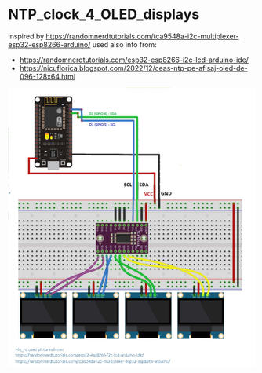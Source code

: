 # NTP_clock_4_OLED_displays
inspired by https://randomnerdtutorials.com/tca9548a-i2c-multiplexer-esp32-esp8266-arduino/
used also info from:
- https://randomnerdtutorials.com/esp32-esp8266-i2c-lcd-arduino-ide/
- https://nicuflorica.blogspot.com/2022/12/ceas-ntp-pe-afisaj-oled-de-096-128x64.html

![TCA9584_4OLEDdisplays](https://github.com/tehniq3/NTP_clock_4_OLED_displays/blob/main/NTP_clock_on_4_OLED_displays_schematic.jpg)
